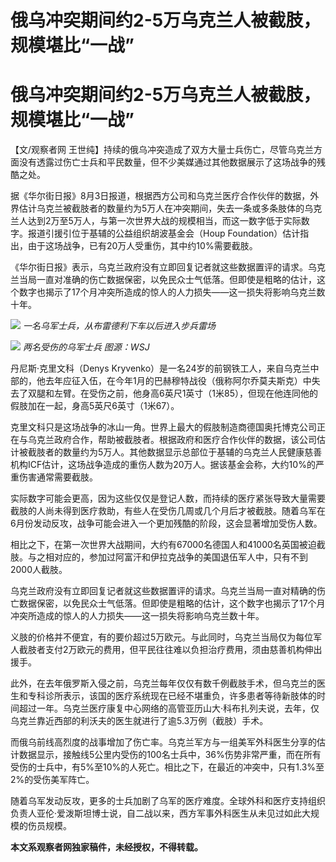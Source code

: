 # 俄乌冲突期间约2-5万乌克兰人被截肢，规模堪比“一战”

# 俄乌冲突期间约2-5万乌克兰人被截肢，规模堪比“一战”

【文/观察者网 王世纯】持续的俄乌冲突造成了双方大量士兵伤亡，尽管乌克兰方面没有透露过伤亡士兵和平民数量，但不少美媒通过其他数据展示了这场战争的残酷之处。

据《华尔街日报》8月3日报道，根据西方公司和乌克兰医疗合作伙伴的数据，外界估计乌克兰被截肢者的数量约为5万人在冲突期间，失去一条或多条肢体的乌克兰人达到2万至5万人，与第一次世界大战的规模相当，而这一数字低于实际数字。报道引援引位于基辅的公益组织胡波基金会（Houp
Foundation）估计指出，由于这场战争，已有20万人受重伤，其中约10%需要截肢。

《华尔街日报》表示，乌克兰政府没有立即回复记者就这些数据置评的请求。乌克兰当局一直对准确的伤亡数据保密，以免民众士气低落。但即使是粗略的估计，这个数字也揭示了17个月冲突所造成的惊人的人力损失——这一损失将影响乌克兰数十年。

![](https://inews.gtimg.com/newsapp_bt/0/15815658700/1000)
_一名乌军士兵，从布雷德利下车以后进入步兵雷场_

![](https://inews.gtimg.com/newsapp_bt/0/15815658702/1000) _两名受伤的乌军士兵 图源：WSJ_

丹尼斯·克里文科（Denys
Kryvenko）是一名24岁的前钢铁工人，来自乌克兰中部的，他去年应征入伍，在今年1月的巴赫穆特战役（俄称阿尔乔莫夫斯克）中失去了双腿和左臂。在受伤之前，他身高6英尺1英寸（1米85），但现在他连同他的假肢加在一起，身高5英尺6英寸（1米67）。

克里文科只是这场战争的冰山一角。世界上最大的假肢制造商德国奥托博克公司正在与乌克兰政府合作，帮助被截肢者。根据政府和医疗合作伙伴的数据，该公司估计被截肢者的数量约为5万人。其他数据显示总部位于基辅的乌克兰人民健康慈善机构ICF估计，这场战争造成的重伤人数为20万人。据该基金会称，大约10%的严重伤害通常需要截肢。

实际数字可能会更高，因为这些仅仅是登记人数，而持续的医疗紧张导致大量需要截肢的人尚未得到医疗救助，有些人在受伤几周或几个月后才被截肢。随着乌军在6月份发动反攻，战争可能会进入一个更加残酷的阶段，这会显著增加受伤人数。

相比之下，在第一次世界大战期间，大约有67000名德国人和41000名英国被迫截肢。与之相对应的，参加过阿富汗和伊拉克战争的美国退伍军人中，只有不到2000人截肢。

乌克兰政府没有立即回复记者就这些数据置评的请求。乌克兰当局一直对精确的伤亡数据保密，以免民众士气低落。但即使是粗略的估计，这个数字也揭示了17个月冲突所造成的惊人的人力损失——这一损失将影响乌克兰数十年。

义肢的价格并不便宜，有的要价超过5万欧元。与此同时，乌克兰当局仅为每位军人截肢者支付2万欧元的费用，但平民往往难以负担治疗费用，须由慈善机构伸出援手。

此外，在去年俄罗斯入侵之前，乌克兰每年仅仅有数千例截肢手术，但乌克兰的医生和专科诊所表示，该国的医疗系统现在已经不堪重负，许多患者等待新肢体的时间超过一年。乌克兰医疗康复中心网络的高管亚历山大·科布扎列夫说，去年，仅乌克兰靠近西部的利沃夫的医生就进行了逾5.3万例（截肢）手术。

而俄乌前线高烈度的战事增加了伤亡率。乌克兰军方与一组美军外科医生分享的估计数据显示，接触线5公里内受伤的100名士兵中，36%伤势非常严重，而在所有受伤的士兵中，有5%至10%的人死亡。相比之下，在最近的冲突中，只有1.3%至2%的受伤美军阵亡。

随着乌军发动反攻，更多的士兵加剧了乌军的医疗难度。全球外科和医疗支持组织负责人亚伦·爱泼斯坦博士说，自二战以来，西方军事外科医生从未见过如此大规模的伤员规模。

**本文系观察者网独家稿件，未经授权，不得转载。**

